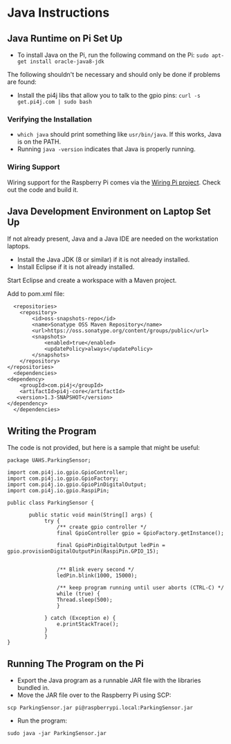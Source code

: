 # Java Instructions

## Java Runtime on Pi Set Up

* To install Java on the Pi, run the following command on the Pi: 
`sudo apt-get install oracle-java8-jdk`

The following shouldn't be necessary and should only be done if problems are found: 
 * Install the pi4j libs that allow you to talk to the gpio pins: `curl -s get.pi4j.com | sudo bash`

### Verifying the Installation 

* `which java` should print something like `usr/bin/java`.  If this works, Java is on the PATH. 
* Running `java -version` indicates that Java is properly running. 

### Wiring Support

Wiring support for the Raspberry Pi comes via the [Wiring Pi project](http://wiringpi.com/download-and-install/). Check out the code and build it. 

## Java Development Environment on Laptop Set Up

If not already present, Java and a Java IDE are needed on the workstation laptops. 
* Install the Java JDK (8 or similar) if it is not already installed. 
* Install Eclipse if it is not already installed. 

Start Eclipse and create a workspace with a Maven project. 

Add to pom.xml file:
```
  <repositories>
	<repository>
		<id>oss-snapshots-repo</id>
		<name>Sonatype OSS Maven Repository</name>
		<url>https://oss.sonatype.org/content/groups/public</url>
		<snapshots>
			<enabled>true</enabled>
			<updatePolicy>always</updatePolicy>
		</snapshots>
	</repository>
</repositories>
  <dependencies>
<dependency>
    <groupId>com.pi4j</groupId>
    <artifactId>pi4j-core</artifactId>
   <version>1.3-SNAPSHOT</version>
</dependency>
  </dependencies>
```

## Writing the Program

The code is not provided, but here is a sample that might be useful: 

```
package UAHS.ParkingSensor;

import com.pi4j.io.gpio.GpioController;
import com.pi4j.io.gpio.GpioFactory;
import com.pi4j.io.gpio.GpioPinDigitalOutput;
import com.pi4j.io.gpio.RaspiPin;

public class ParkingSensor {

	   public static void main(String[] args) {
		    try {
		        /** create gpio controller */
		        final GpioController gpio = GpioFactory.getInstance();

		        final GpioPinDigitalOutput ledPin = gpio.provisionDigitalOutputPin(RaspiPin.GPIO_15);


		        /** Blink every second */
		        ledPin.blink(1000, 15000);

		        /** keep program running until user aborts (CTRL-C) */
		        while (true) {
		        Thread.sleep(500);
		        }

		    } catch (Exception e) {
		        e.printStackTrace();
		    }
		    }
}
```

## Running The Program on the Pi

* Export the Java program as a runnable JAR file with the libraries bundled in.
* Move the JAR file over to the Raspberry Pi using SCP:

`scp ParkingSensor.jar pi@raspberrypi.local:ParkingSensor.jar`

* Run the program: 

`sudo java -jar ParkingSensor.jar`

